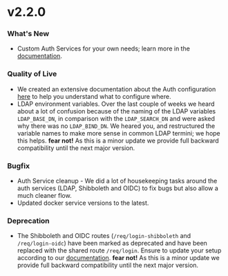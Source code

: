 # v2.2.0

### What's New

- Custom Auth Services for your own needs; learn more in
  the [documentation](https://github.com/hawk-digital-environments/HAWKI/blob/development/_documentation/3-architecture/8.1-Custom%20Auth%20Services.md).

### Quality of Live

- We created an extensive documentation about the Auth
  configuration [here](https://github.com/hawk-digital-environments/HAWKI/blob/development/_documentation/5-Deployment/5-Authentication.md#openidconnect-oidc)
  to help you understand what to configure where.
- LDAP environment variables. Over the last couple of weeks we heard about a lot of confusion because of the naming of
  the LDAP variables `LDAP_BASE_DN`, in comparison with the `LDAP_SEARCH_DN` and were asked why there was no
  `LDAP_BIND_DN`. We heared you, and restructured the variable names to make more sense in common LDAP termini; we hope
  this helps. **fear not!** As this is a minor update we provide full backward compatibility until the next major
  version.

### Bugfix

- Auth Service cleanup - We did a lot of housekeeping tasks around the auth services (LDAP, Shibboleth and OIDC) to fix
  bugs but also allow a much cleaner flow.
- Updated docker service versions to the latest.

### Deprecation

- The Shibboleth and OIDC routes (`/req/login-shibboleth` and `/req/login-oidc`) have been marked as deprecated and have
  been replaced with the shared route `/req/login`. Ensure to update your setup according to
  our [documentation](https://github.com/hawk-digital-environments/HAWKI/blob/development/_documentation/5-Deployment/5-Authentication.md#openidconnect-oidc).
  **fear not!** As this is a minor update we provide full backward compatibility until the next major version. 
